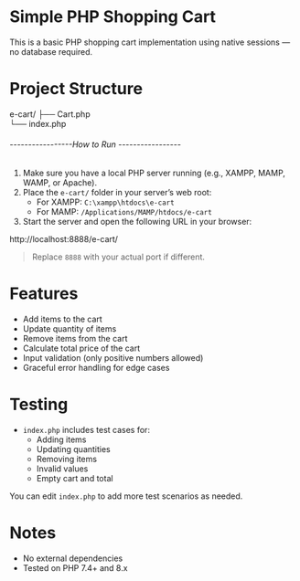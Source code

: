 
# Simple PHP Shopping Cart

This is a basic PHP shopping cart implementation using native sessions — no database required.


# Project Structure

e-cart/
├── Cart.php        
└── index.php  

###### -----------------How to Run -----------------  ######

1. Make sure you have a local PHP server running (e.g., XAMPP, MAMP, WAMP, or Apache).
2. Place the `e-cart/` folder in your server’s web root:
   - For XAMPP: `C:\xampp\htdocs\e-cart`
   - For MAMP: `/Applications/MAMP/htdocs/e-cart`
3. Start the server and open the following URL in your browser:


http://localhost:8888/e-cart/

> Replace `8888` with your actual port if different.

# Features

- Add items to the cart
- Update quantity of items
- Remove items from the cart
- Calculate total price of the cart
- Input validation (only positive numbers allowed)
- Graceful error handling for edge cases


# Testing

- `index.php` includes test cases for:
  - Adding items
  - Updating quantities
  - Removing items
  - Invalid values
  - Empty cart and total

You can edit `index.php` to add more test scenarios as needed.

# Notes
- No external dependencies
- Tested on PHP 7.4+ and 8.x
